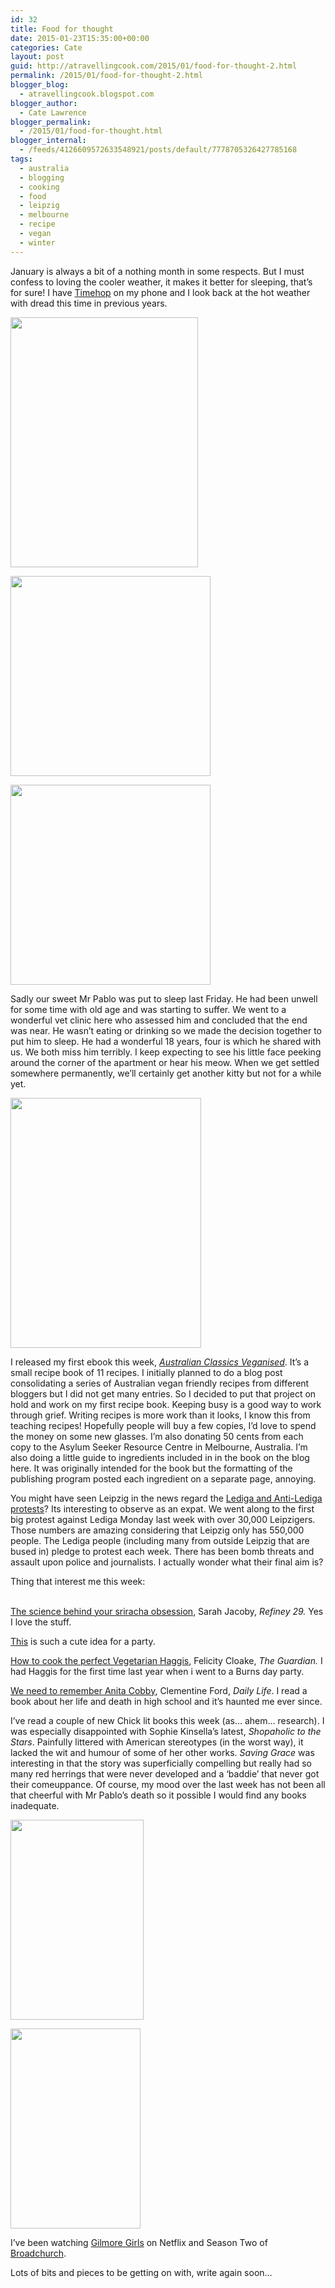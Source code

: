 ```yaml
---
id: 32
title: Food for thought
date: 2015-01-23T15:35:00+00:00
categories: Cate
layout: post
guid: http://atravellingcook.com/2015/01/food-for-thought-2.html
permalink: /2015/01/food-for-thought-2.html
blogger_blog:
  - atravellingcook.blogspot.com
blogger_author:
  - Cate Lawrence
blogger_permalink:
  - /2015/01/food-for-thought.html
blogger_internal:
  - /feeds/4126609572633548921/posts/default/7778705326427785168
tags:
  - australia
  - blogging
  - cooking
  - food
  - leipzig
  - melbourne
  - recipe
  - vegan
  - winter
---
```

January is always a bit of a nothing month in some respects. But I must confess to loving the cooler weather, it makes it better for sleeping, that&#8217;s for sure! I have [Timehop](http://timehop.com/) on my phone and I look back at the hot weather with dread this time in previous years.




  <a  href="http://3.bp.blogspot.com/-MIZIVRA9Dfg/VMJNVh7UTdI/AAAAAAAAKes/PMPwNLoEYvo/s1600/IMG_20140324_221940.jpg"><img src="http://3.bp.blogspot.com/-MIZIVRA9Dfg/VMJNVh7UTdI/AAAAAAAAKes/PMPwNLoEYvo/s1600/IMG_20140324_221940.jpg" alt="" width="300" height="400" border="0" /></a>









  <a  href="http://4.bp.blogspot.com/-S1PWm0yHKOs/VMJLbZqQFXI/AAAAAAAAKeg/KirV5hTi7zs/s1600/15887_10151165197526249_941203139_n.jpg"><img src="http://4.bp.blogspot.com/-S1PWm0yHKOs/VMJLbZqQFXI/AAAAAAAAKeg/KirV5hTi7zs/s1600/15887_10151165197526249_941203139_n.jpg" alt="" width="320" height="320" border="0" /></a>



  <a  href="http://3.bp.blogspot.com/-39-hWzRT2nE/VMJLbs-ohbI/AAAAAAAAKec/D4311HIQci0/s1600/523496_10151102204611249_892917790_n.jpg"><img src="http://3.bp.blogspot.com/-39-hWzRT2nE/VMJLbs-ohbI/AAAAAAAAKec/D4311HIQci0/s1600/523496_10151102204611249_892917790_n.jpg" alt="" width="320" height="320" border="0" /></a>





Sadly our sweet Mr Pablo was put to sleep last Friday. He had been unwell for some time with old age and was starting to suffer. We went to a wonderful vet clinic here who assessed him and concluded that the end was near. He wasn&#8217;t eating or drinking so we made the decision together to put him to sleep. He had a wonderful 18 years, four is which he shared with us. We both miss him terribly. I keep expecting to see his little face peeking around the corner of the apartment or hear his meow. When we get settled somewhere permanently, we&#8217;ll certainly get another kitty but not for a while yet.


  <a  href="http://4.bp.blogspot.com/-H3eZFV7KwmY/VMDeQYgrSEI/AAAAAAAAKeI/0-bnAMIiAuU/s1600/vegan-australia-day-1.jpg"><img src="http://4.bp.blogspot.com/-H3eZFV7KwmY/VMDeQYgrSEI/AAAAAAAAKeI/0-bnAMIiAuU/s1600/vegan-australia-day-1.jpg" alt="" width="305" height="400" border="0" /></a>


I released my first ebook this week, _[Australian Classics Veganised](https://sellfy.com/p/2sEt/)_. It&#8217;s a small recipe book of 11 recipes. I initially planned to do a blog post consolidating a series of Australian vegan friendly recipes from different bloggers but I did not get many entries. So I decided to put that project on hold and work on my first recipe book. Keeping busy is a good way to work through grief. Writing recipes is more work than it looks, I know this from teaching recipes! Hopefully people will buy a few copies, I&#8217;d love to spend the money on some new glasses. I&#8217;m also donating 50 cents from each copy to the Asylum Seeker Resource Centre in Melbourne, Australia. I&#8217;m also doing a little guide to ingredients included in in the book on the blog here. It was originally intended for the book but the formatting of the publishing program posted each ingredient on a separate page, annoying.

You might have seen Leipzig in the news regard the [Lediga and Anti-Lediga protests](http://www.thelocal.de/20150113/100000-march-against-pegida)? Its interesting to observe as an expat. We went along to the first big protest against Lediga Monday last week with over 30,000 Leipzigers. Those numbers are amazing considering that Leipzig only has 550,000 people. The Lediga people (including many from outside Leipzig that are bused in) pledge to protest each week. There has been bomb threats and assault upon police and journalists. I actually wonder what their final aim is?

Thing that interest me this week:
  
<br /> [The science behind your sriracha obsession](http://www.refinery29.com/sriracha-flavor?utm_source=food52&utm_medium=syndication), Sarah Jacoby, _Refiney 29._ Yes I love the stuff.

[This](http://mynameisyeh.com/mynameisyeh/2015/1/mac-cheese-party) is such a cute idea for a party.

[How to cook the perfect Vegetarian Haggis](http://www.theguardian.com/lifeandstyle/wordofmouth/2015/jan/22/how-to-cook-perfect-vegetarian-haggis), Felicity Cloake, _The Guardian._ I had Haggis for the first time last year when i went to a Burns day party.

[We need to remember Anita Cobby](http://www.dailylife.com.au/all-about-women/we-need-to-remember-anita-cobby-20150119-12tb9f.html), Clementine Ford, _Daily Life_. I read a book about her life and death in high school and it&#8217;s haunted me ever since.

I&#8217;ve read a couple of new Chick lit books this week (as&#8230; ahem&#8230; research). I was especially disappointed with Sophie Kinsella&#8217;s latest, _Shopaholic to the Stars_. Painfully littered with American stereotypes (in the worst way), it lacked the wit and humour of some of her other works. _Saving Grace_ was interesting in that the story was superficially compelling but really had so many red herrings that were never developed and a &#8216;baddie&#8217; that never got their comeuppance. Of course, my mood over the last week has not been all that cheerful with Mr Pablo&#8217;s death so it possible I would find any books inadequate.


  <a  href="http://2.bp.blogspot.com/-TydhlUOAd8g/VMJQbaKibUI/AAAAAAAAKe4/QSt-Sj8ny1c/s1600/timthumb.jpeg"><img src="http://2.bp.blogspot.com/-TydhlUOAd8g/VMJQbaKibUI/AAAAAAAAKe4/QSt-Sj8ny1c/s1600/timthumb.jpeg" alt="" width="213" height="320" border="0" /></a>






  <a  href="http://3.bp.blogspot.com/-9Z2JYvvkuW0/VMJQnrGyffI/AAAAAAAAKfE/b62MRvw2h4g/s1600/SG.jpeg"><img src="http://3.bp.blogspot.com/-9Z2JYvvkuW0/VMJQnrGyffI/AAAAAAAAKfE/b62MRvw2h4g/s1600/SG.jpeg" alt="" width="208" height="320" border="0" /></a>


I&#8217;ve been watching [Gilmore Girls](http://en.wikipedia.org/wiki/Gilmore_Girls) on Netflix and Season Two of [Broadchurch](http://www.theguardian.com/tv-and-radio/tvandradioblog/2014/dec/29/broadchurch-returns-series-two-will-you-be-watching).

Lots of bits and pieces to be getting on with, write again soon&#8230;